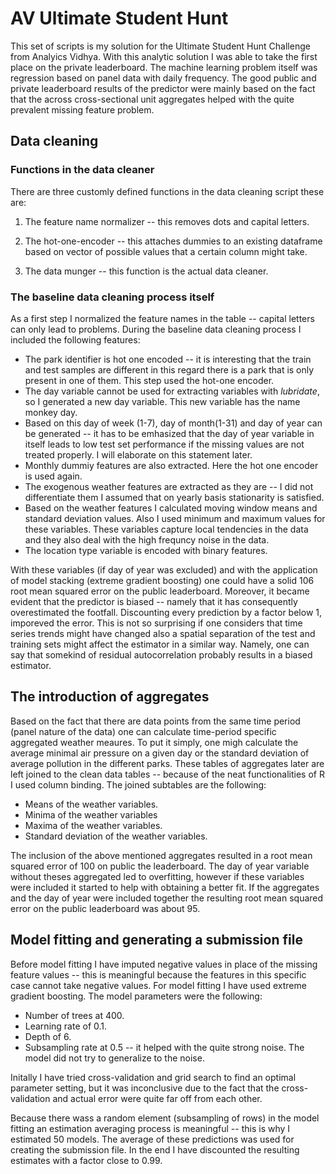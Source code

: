 # AV Ultimate Student Hunt

This set of scripts is my solution for the Ultimate Student Hunt Challenge from Analyics Vidhya. With this analytic solution I was able to take the first place on the private leaderboard. The machine learning problem itself was regression based on panel data with daily frequency. The good public and private leaderboard results of the predictor were mainly based on the fact that the across cross-sectional unit aggregates helped with the quite prevalent missing feature problem.

## Data cleaning
### Functions in the data cleaner
There are three customly defined functions in the data cleaning script these are:

1. The feature name normalizer -- this removes dots and capital letters.

2. The hot-one-encoder -- this attaches dummies to an existing dataframe based on vector of possible values that a certain column might take.

3. The data munger -- this function is the actual data cleaner.

### The baseline data cleaning process itself
As a first step I normalized the feature names in the table -- capital letters can only lead to problems. During the baseline data cleaning process I included the following features:

* The park identifier is hot one encoded -- it is interesting that the train and test samples are different in this regard there is a park that is only present in one of them. This step used the hot-one encoder.
* The day variable cannot be used for extracting variables with *lubridate*, so I generated a new day variable. This new variable has the name monkey day.
* Based on this day of week (1-7), day of month(1-31) and day of year can be generated -- it has to be emhasized that the day of year variable in itself leads to low test set performance if the missing values are not treated properly. I will elaborate on this statement later.
* Monthly dummiy features are also extracted. Here the hot one encoder is used again.
* The exogenous weather features are extracted as they are -- I did not differentiate them I assumed that on yearly basis stationarity is satisfied. 
* Based on the weather features I calculated moving window means and standard deviation values. Also I used minimum and maximum values for these variables. These variables capture local tendencies in the data and they also deal with the high frequncy noise in the data.
* The location type variable is encoded with  binary features.

With these variables (if day of year was excluded) and  with the application of model stacking (extreme gradient boosting) one could have a solid 106 root mean squared error on the public leaderboard. Moreover, it became evident that the predictor is biased -- namely that it has consequently overestimated the footfall. Discounting every prediction by a factor below 1, imporeved the error. This is not so surprising if one considers that time series trends might have changed also a spatial separation of the test and training sets might affect the estimator in a similar way. Namely, one can say that somekind of residual autocorrelation probably results in a biased estimator.

## The introduction of aggregates

Based on the fact that there are data points from the same time period (panel nature of the data) one can calculate time-period specific  aggregated weather meaures. To put it simply, one migh calculate the average minimal air pressure on a given day or the standard deviation of average pollution in the different parks. These tables of aggregates later are left joined to the clean data tables -- because of the neat functionalities of R I used column binding.  The joined subtables are the following:

* Means of the weather variables.
* Minima of the weather variables
* Maxima of the weather variables.
* Standard deviation of the weather variables.

The inclusion of the above mentioned aggregates resulted in a root mean squared error of 100 on public the leaderboard. The day of year variable without theses aggregated led to overfitting, however if these variables were included it started to help with obtaining a better fit. If the aggregates and the day of year were included together the resulting root mean squared error on the public leaderboard was about 95.

## Model fitting and generating a submission file

Before model fitting I have imputed negative values in place of the missing feature values -- this is meaningful because the features in this specific case cannot take negative values. For model fitting I have used extreme gradient boosting. The model parameters were the following:
* Number of trees at 400.
* Learning rate of 0.1.
* Depth of 6.
* Subsampling rate at 0.5 -- it helped with the quite strong noise. The model did not try to generalize to the noise.

Initally I have tried cross-validation and grid search to find an optimal parameter setting, but it was inconclusive due to the fact that the cross-validation and actual error were quite far off from each other. 

Because there wass a random element (subsampling of rows) in the model fitting an estimation averaging process is meaningful -- this is why I estimated 50 models. The average of these predictions was used for creating the submission file. In the end I have discounted the resulting estimates with a factor close to 0.99.
